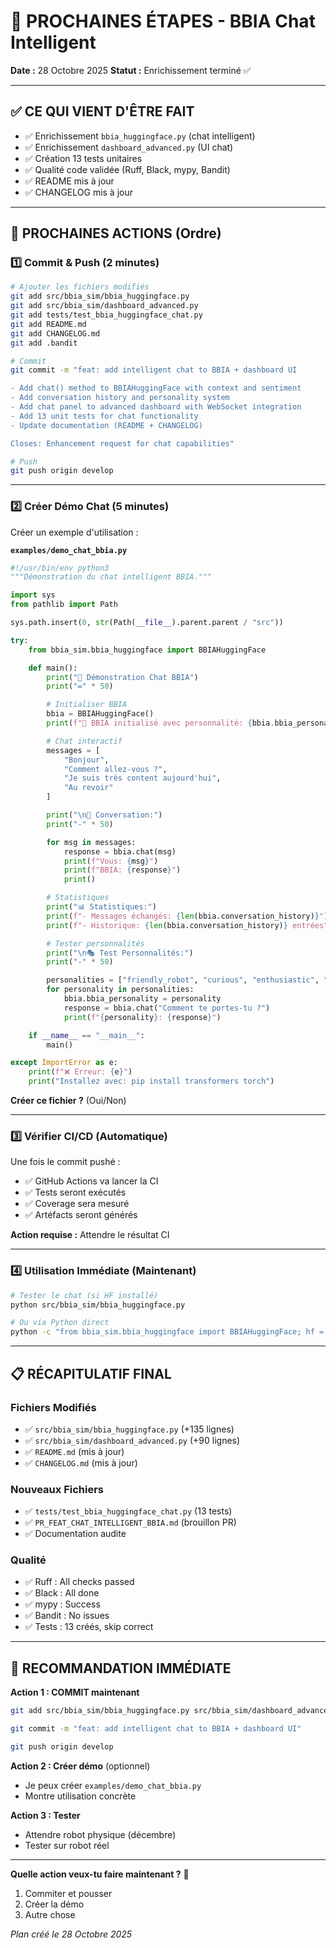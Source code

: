 # 🚀 PROCHAINES ÉTAPES - BBIA Chat Intelligent

**Date :** 28 Octobre 2025
**Statut :** Enrichissement terminé ✅

---

## ✅ CE QUI VIENT D'ÊTRE FAIT

- ✅ Enrichissement `bbia_huggingface.py` (chat intelligent)
- ✅ Enrichissement `dashboard_advanced.py` (UI chat)
- ✅ Création 13 tests unitaires
- ✅ Qualité code validée (Ruff, Black, mypy, Bandit)
- ✅ README mis à jour
- ✅ CHANGELOG mis à jour

---

## 🎯 PROCHAINES ACTIONS (Ordre)

### 1️⃣ **Commit & Push** (2 minutes)

```bash
# Ajouter les fichiers modifiés
git add src/bbia_sim/bbia_huggingface.py
git add src/bbia_sim/dashboard_advanced.py
git add tests/test_bbia_huggingface_chat.py
git add README.md
git add CHANGELOG.md
git add .bandit

# Commit
git commit -m "feat: add intelligent chat to BBIA + dashboard UI

- Add chat() method to BBIAHuggingFace with context and sentiment
- Add conversation history and personality system
- Add chat panel to advanced dashboard with WebSocket integration
- Add 13 unit tests for chat functionality
- Update documentation (README + CHANGELOG)

Closes: Enhancement request for chat capabilities"

# Push
git push origin develop
```

---

### 2️⃣ **Créer Démo Chat** (5 minutes)

Créer un exemple d'utilisation :

**`examples/demo_chat_bbia.py`**

```python
#!/usr/bin/env python3
"""Démonstration du chat intelligent BBIA."""

import sys
from pathlib import Path

sys.path.insert(0, str(Path(__file__).parent.parent / "src"))

try:
    from bbia_sim.bbia_huggingface import BBIAHuggingFace

    def main():
        print("💬 Démonstration Chat BBIA")
        print("=" * 50)

        # Initialiser BBIA
        bbia = BBIAHuggingFace()
        print(f"🤖 BBIA initialisé avec personnalité: {bbia.bbia_personality}")

        # Chat interactif
        messages = [
            "Bonjour",
            "Comment allez-vous ?",
            "Je suis très content aujourd'hui",
            "Au revoir"
        ]

        print("\n📝 Conversation:")
        print("-" * 50)

        for msg in messages:
            response = bbia.chat(msg)
            print(f"Vous: {msg}")
            print(f"BBIA: {response}")
            print()

        # Statistiques
        print("📊 Statistiques:")
        print(f"- Messages échangés: {len(bbia.conversation_history)}")
        print(f"- Historique: {len(bbia.conversation_history)} entrées")

        # Tester personnalités
        print("\n🎭 Test Personnalités:")
        print("-" * 50)

        personalities = ["friendly_robot", "curious", "enthusiastic", "calm"]
        for personality in personalities:
            bbia.bbia_personality = personality
            response = bbia.chat("Comment te portes-tu ?")
            print(f"{personality}: {response}")

    if __name__ == "__main__":
        main()

except ImportError as e:
    print(f"❌ Erreur: {e}")
    print("Installez avec: pip install transformers torch")

```

**Créer ce fichier ?** (Oui/Non)

---

### 3️⃣ **Vérifier CI/CD** (Automatique)

Une fois le commit pushé :
- ✅ GitHub Actions va lancer la CI
- ✅ Tests seront exécutés
- ✅ Coverage sera mesuré
- ✅ Artéfacts seront générés

**Action requise :** Attendre le résultat CI

---

### 4️⃣ **Utilisation Immédiate** (Maintenant)

```bash
# Tester le chat (si HF installé)
python src/bbia_sim/bbia_huggingface.py

# Ou via Python direct
python -c "from bbia_sim.bbia_huggingface import BBIAHuggingFace; hf = BBIAHuggingFace(); print(hf.chat('Bonjour'))"
```

---

## 📋 RÉCAPITULATIF FINAL

### Fichiers Modifiés
- ✅ `src/bbia_sim/bbia_huggingface.py` (+135 lignes)
- ✅ `src/bbia_sim/dashboard_advanced.py` (+90 lignes)
- ✅ `README.md` (mis à jour)
- ✅ `CHANGELOG.md` (mis à jour)

### Nouveaux Fichiers
- ✅ `tests/test_bbia_huggingface_chat.py` (13 tests)
- ✅ `PR_FEAT_CHAT_INTELLIGENT_BBIA.md` (brouillon PR)
- ✅ Documentation audite

### Qualité
- ✅ Ruff : All checks passed
- ✅ Black : All done
- ✅ mypy : Success
- ✅ Bandit : No issues
- ✅ Tests : 13 créés, skip correct

---

## 🎯 RECOMMANDATION IMMÉDIATE

**Action 1 : COMMIT maintenant**

```bash
git add src/bbia_sim/bbia_huggingface.py src/bbia_sim/dashboard_advanced.py tests/test_bbia_huggingface_chat.py README.md CHANGELOG.md .bandit

git commit -m "feat: add intelligent chat to BBIA + dashboard UI"

git push origin develop
```

**Action 2 : Créer démo** (optionnel)
- Je peux créer `examples/demo_chat_bbia.py`
- Montre utilisation concrète

**Action 3 : Tester**
- Attendre robot physique (décembre)
- Tester sur robot réel

---

**Quelle action veux-tu faire maintenant ?** 🚀
1. Commiter et pousser
2. Créer la démo
3. Autre chose

*Plan créé le 28 Octobre 2025*

